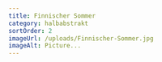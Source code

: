 ```yaml
---
title: Finnischer Sommer
category: halbabstrakt
sortOrder: 2
imageUrl: /uploads/Finnischer-Sommer.jpg
imageAlt: Picture...
---
```

